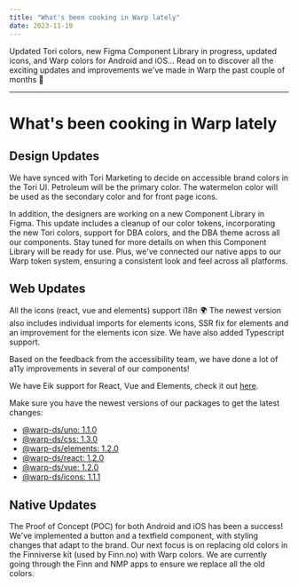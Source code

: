 ```yaml
---
title: "What's been cooking in Warp lately"
date: 2023-11-10
---
```


Updated Tori colors, new Figma Component Library in progress, updated icons, and Warp colors for Android and iOS... Read on to discover all the exciting updates and improvements we've made in Warp the past couple of months 🎉

---

# What's been cooking in Warp lately

## Design Updates

We have synced with Tori Marketing to decide on accessible brand colors in the Tori UI. Petroleum will be the primary color. The watermelon color will be used as the secondary color and for front page icons.

In addition, the designers are working on a new Component Library in Figma. This update includes a cleanup of our color tokens, incorporating the new Tori colors, support for DBA colors, and the DBA theme across all our components. Stay tuned for more details on when this Component Library will be ready for use. Plus, we've connected our native apps to our Warp token system, ensuring a consistent look and feel across all platforms.

## Web Updates

All the icons (react, vue and elements) support i18n 🌍 The newest version also includes individual imports for elements icons, SSR fix for elements and an improvement for the elements icon size. We have also added Typescript support.

Based on the feedback from the accessibility team, we have done a lot of a11y improvements in several of our components!

We have Eik support for React, Vue and Elements, check it out [here](/get-started/developers/web/#eik-support).

Make sure you have the newest versions of our packages to get the latest changes:

- [@warp-ds/uno: 1.1.0](https://www.npmjs.com/package/@warp-ds/uno)
- [@warp-ds/css: 1.3.0](https://www.npmjs.com/package/@warp-ds/css)
- [@warp-ds/elements: 1.2.0](https://www.npmjs.com/package/@warp-ds/elements)
- [@warp-ds/react: 1.2.0](https://www.npmjs.com/package/@warp-ds/react)
- [@warp-ds/vue: 1.2.0](https://www.npmjs.com/package/@warp-ds/vue)
- [@warp-ds/icons: 1.1.1](https://www.npmjs.com/package/@warp-ds/icons)

## Native Updates

The Proof of Concept (POC) for both Android and iOS has been a success! We've implemented a button and a textfield component, with styling changes that adapt to the brand. Our next focus is on replacing old colors in the Finniverse kit (used by Finn.no) with Warp colors. We are currently going through the Finn and NMP apps to ensure we replace all the old colors.
